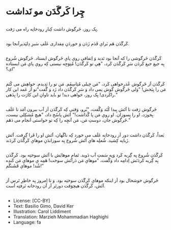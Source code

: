 # چِرا کَرگَدَن مو نَداشت

##
یِک روز، خَرگوش داشت کِنارِ رودخانِه راه می رَفت.

##
کَرگَدَن هَم بَرایِ قَدَم زَدَن وَ خوردَنِ مِقداری عَلَفِ سَبزِ دِلپَذیرآنجا بود.

##
کَرگَدَن خَرگوشی را که آنجا بود نَدید وَ اِتفاقی رویِ پایِ خَرگوش ایستاد. خَرگوش شُروع بِه جیغ جیغ کَردَن سَرِ کَرگَدَن کَرد، "هِي تو کَرگَدَن! مُتِوَجِه نیستی کِه رویِ پایِ مَن ایستاده ای؟"

##
کَرگَدَن اَز خَرگوش عُذرخواهی کَرد، "مَن خِیلی مُتِاسِفَم. مَن تو را نَدیدم. خواهِش می کُنَم مَن را بِبَخش! "وَلی خَرگوش گوش نِمی داد وَ سَرِ کَرگَدَن داد زَد وَ گُفت"تو اَز عَمد این کار راکَردی! یِک روز، خواهی دید! تو باید تاوانِ این کارَت را بِدَهی."

##
خَرگوش رَفت تا آتَش پِیدا کُنَد وَگُفت، "بُرو، وَقتی کِه کَرگَدَن اَز آب بیرون آمَد تا عَلَف بِخورَد، او را بِسوزان. او رویِ مَن پا گُذاشت!" آتَش پاسُخ داد، "هیچ مُشکِلی نیست، خَرگوش جان، دوستِ مَن، مَن آنچِه را کِه تو خواستی اَنجام می دَهَم."

##
بَعداً، کَرگَدَن داشت دور اَز رودخانِه عَلَف می خورد کِه ناگَهان، آتَش او را فَرا گِرِفت. آتَش زَبانِه کِشید. شُعلِه هایِ آتَش شُروع بِه سوزاندَنِ موهایِ کَرگَدَن کَردَند.

##
کَرگَدَن شُروع بِه گِریه کَرد وَبِه سَمتِ آب دَوید. تَمامِ موهایَش با آتَش سوختِه بود. کَرگَدَن بِه گِریه کَردَنَش اِدامِه داد وَگُفت، "موهایِ مَن دَرآتَش سوخت! هَمِه یِ موهایِ مَن کَندِه شُد! موهایِ قَشَنگَم!"

##
خَرگوش خوشحال بود اَز اینکه موهایِ کَرگَدَن سوختِه بود. وَ تا اِمروز بِه خاطِرِ تَرس اَز آتَش، کَرگَدَن هیچوَقت دورتَر اَز آن رودخانه نَرفتِه اَست.

##
* License: [CC-BY]
* Text: Basilio Gimo, David Ker
* Illustration: Carol Liddiment
* Translation: Marzieh Mohammadian Haghighi
* Language: fa

